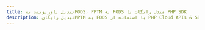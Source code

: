 ---title: تبدیل پاورپوینت بهFODS، PPTM به FODS مبدل رایگان یا PHP SDKdescription: تبدیل رایگانPPTM به FODS با استفاده از PHP Cloud APIs & SDK. همچنین اسناد Microsoft PowerPoint را در Cloud ایجاد، ویرایش و رندر کنید.---